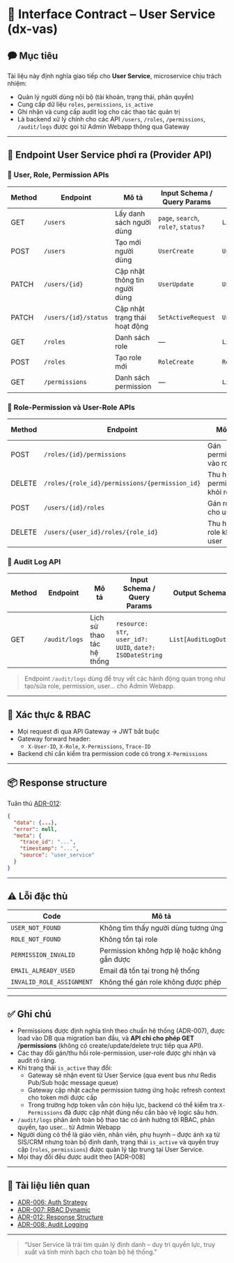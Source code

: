 # 📘 Interface Contract – User Service (dx-vas)

## 🗭 Mục tiêu

Tài liệu này định nghĩa giao tiếp cho **User Service**, microservice chịu trách nhiệm:

* Quản lý người dùng nội bộ (tài khoản, trạng thái, phân quyền)
* Cung cấp dữ liệu `roles`, `permissions`, `is_active`
* Ghi nhận và cung cấp audit log cho các thao tác quản trị
* Là backend xử lý chính cho các API `/users`, `/roles`, `/permissions`, `/audit/logs` được gọi từ Admin Webapp thông qua Gateway

---

## 📙 Endpoint User Service phơi ra (Provider API)

### 👤 User, Role, Permission APIs

| Method | Endpoint             | Mô tả                         | Input Schema / Query Params          | Output Schema         | Permission Code       |
|--------|----------------------|-------------------------------|--------------------------------------|------------------------|------------------------|
| GET    | `/users`             | Lấy danh sách người dùng      | `page`, `search`, `role?`, `status?` | `List[UserOut]`        | `VIEW_USER_ALL`        |
| POST   | `/users`             | Tạo mới người dùng            | `UserCreate`                         | `UserOut`              | `CREATE_USER`          |
| PATCH  | `/users/{id}`        | Cập nhật thông tin người dùng | `UserUpdate`                         | `UserOut`              | `EDIT_USER`            |
| PATCH  | `/users/{id}/status` | Cập nhật trạng thái hoạt động | `SetActiveRequest`                   | `UserOut`              | `EDIT_USER_STATUS`     |
| GET    | `/roles`             | Danh sách role                | —                                    | `List[RoleOut]`        | `VIEW_ROLE_ALL`        |
| POST   | `/roles`             | Tạo role mới                  | `RoleCreate`                         | `RoleOut`              | `CREATE_ROLE`          |
| GET    | `/permissions`       | Danh sách permission          | —                                    | `List[PermissionOut]`  | `VIEW_PERMISSION_ALL`  |

### 🔗 Role-Permission và User-Role APIs

| Method | Endpoint                                       | Mô tả                        | Input Schema       | Output Schema | Permission Code               |
|--------|------------------------------------------------|------------------------------|--------------------|----------------|-------------------------------|
| POST   | `/roles/{id}/permissions`                      | Gán permission vào role      | `PermissionAssign` | `RoleOut`      | `ASSIGN_PERMISSION_TO_ROLE`   |
| DELETE | `/roles/{role_id}/permissions/{permission_id}` | Thu hồi permission khỏi role | —                  | `RoleOut`      | `REMOVE_PERMISSION_FROM_ROLE` |
| POST   | `/users/{id}/roles`                            | Gán role cho user            | `RoleAssign`       | `UserOut`      | `ASSIGN_ROLE_TO_USER`         |
| DELETE | `/users/{user_id}/roles/{role_id}`             | Thu hồi role khỏi user       | —                  | `UserOut`      | `REMOVE_ROLE_FROM_USER`       |

### 📜 Audit Log API

| Method | Endpoint         | Mô tả                    | Input Schema / Query Params                              | Output Schema       | Permission Code     |
|--------|------------------|--------------------------|-----------------------------------------------------------|----------------------|----------------------|
| GET    | `/audit/logs`    | Lịch sử thao tác hệ thống | `resource: str`, `user_id?: UUID`, `date?: ISODateString` | `List[AuditLogOut]` | `VIEW_AUDIT_LOG`     |

> Endpoint `/audit/logs` dùng để truy vết các hành động quan trọng như tạo/sửa role, permission, user… cho Admin Webapp.

---

## 🔐 Xác thực & RBAC

* Mọi request đi qua API Gateway → JWT bắt buộc
* Gateway forward header:
  * `X-User-ID`, `X-Role`, `X-Permissions`, `Trace-ID`
* Backend chỉ cần kiểm tra permission code có trong `X-Permissions`

---

## 📦 Response structure

Tuân thủ [ADR-012](../ADR/adr-012-response-structure.md):

```json
{
  "data": {...},
  "error": null,
  "meta": {
    "trace_id": "...",
    "timestamp": "...",
    "source": "user_service"
  }
}
```

---

## ⚠️ Lỗi đặc thù

| Code                      | Mô tả                                       |
|---------------------------|---------------------------------------------|
| `USER_NOT_FOUND`          | Không tìm thấy người dùng tương ứng         |
| `ROLE_NOT_FOUND`          | Không tồn tại role                          |
| `PERMISSION_INVALID`      | Permission không hợp lệ hoặc không gắn được |
| `EMAIL_ALREADY_USED`      | Email đã tồn tại trong hệ thống             |
| `INVALID_ROLE_ASSIGNMENT` | Không thể gán role không được phép          |

---

## ✅ Ghi chú

* Permissions được định nghĩa tĩnh theo chuẩn hệ thống (ADR-007), được load vào DB qua migration ban đầu, và **API chỉ cho phép GET /permissions** (không có create/update/delete trực tiếp qua API).
* Các thay đổi gán/thu hồi role-permission, user-role được ghi nhận và audit rõ ràng.
* Khi trạng thái `is_active` thay đổi:
  * Gateway sẽ nhận event từ User Service (qua event bus như Redis Pub/Sub hoặc message queue)
  * Gateway cập nhật cache permission tương ứng hoặc refresh context cho token mới được cấp
  * Trong trường hợp token vẫn còn hiệu lực, backend có thể kiểm tra `X-Permissions` đã được cập nhật đúng nếu cần bảo vệ logic sâu hơn.
* `/audit/logs` phản ánh toàn bộ thao tác có ảnh hưởng tới RBAC, phân quyền, tạo user… từ Admin Webapp
* Người dùng có thể là giáo viên, nhân viên, phụ huynh – được ánh xạ từ SIS/CRM nhưng toàn bộ định danh, trạng thái `is_active` và quyền truy cập (`roles`, `permissions`) được quản lý tập trung tại User Service.
* Mọi thay đổi đều được audit theo [ADR-008]

---

## 📎 Tài liệu liên quan

* [ADR-006: Auth Strategy](../ADR/adr-006-auth-strategy.md)
* [ADR-007: RBAC Dynamic](../ADR/adr-007-rbac.md)
* [ADR-012: Response Structure](../ADR/adr-012-response-structure.md)
* [ADR-008: Audit Logging](../ADR/adr-008-audit-logging.md)

---

> “User Service là trái tim quản lý định danh – duy trì quyền lực, truy xuất và tính minh bạch cho toàn bộ hệ thống.”
